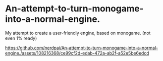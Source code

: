 # An-attempt-to-turn-monogame-into-a-normal-engine.
My attempt to create a user-friendly engine, based on monogame. (not even 1% ready)

https://github.com/nerdpai/An-attempt-to-turn-monogame-into-a-normal-engine./assets/108216368/ce99cf2d-edab-472a-ab2f-a52e5be6edcd
